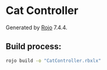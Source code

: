 # Cat Controller
Generated by [Rojo](https://github.com/rojo-rbx/rojo) 7.4.4.

## Build process:
```bash
rojo build -o "CatController.rbxlx"
```